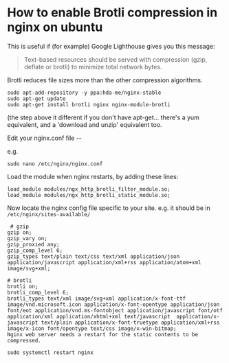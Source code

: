 ﻿# How to enable Brotli compression in nginx on ubuntu

This is useful if (for example) Google Lighthouse gives you this message:

> Text-based resources should be served with compression (gzip, deflate or brotli) to minimize total network bytes.

Brotli reduces file sizes more than the other compression algorithms.

	sudo apt-add-repository -y ppa:hda-me/nginx-stable
	sudo apt-get update
	sudo apt-get install brotli nginx nginx-module-brotli

(the step above it different if you don't have apt-get... there's a yum equivalent, and a 'download and unzip' equivalent too.

Edit your nginx.conf file --

e.g.

	sudo nano /etc/nginx/nginx.conf

Load the module when nginx restarts, by adding these lines:

	load_module modules/ngx_http_brotli_filter_module.so;
	load_module modules/ngx_http_brotli_static_module.so;

Now locate the nginx config file specific to your site. e.g. it should be in `/etc/nginx/sites-available/`

	 # gzip
	gzip on;
	gzip_vary on;
	gzip_proxied any;
	gzip_comp_level 6;
	gzip_types text/plain text/css text/xml application/json application/javascript application/xml+rss application/atom+xml image/svg+xml;

	# brotli
	brotli on;
	brotli_comp_level 6;
	brotli_types text/xml image/svg+xml application/x-font-ttf image/vnd.microsoft.icon application/x-font-opentype application/json font/eot application/vnd.ms-fontobject application/javascript font/otf application/xml application/xhtml+xml text/javascript  application/x-javascript text/plain application/x-font-truetype application/xml+rss image/x-icon font/opentype text/css image/x-win-bitmap;
	Nginx web server needs a restart for the static contents to be compressed.

	sudo systemctl restart nginx
